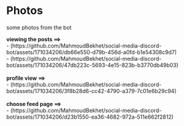 <H1>Photos</H1>
<p>some photos from the bot</p>
<b>viewing the posts ==></b> <br>- (https://github.com/MahmoudBekhet/social-media-discord-bot/assets/171034206/db66e550-d79b-456d-a0fd-b1e54308c9d7)<br>- (https://github.com/MahmoudBekhet/social-media-discord-bot/assets/171034206/47db223c-5693-4e15-823b-b3770db49b03)<br><BR>
<B>profile view ==></B> <br>- (https://github.com/MahmoudBekhet/social-media-discord-bot/assets/171034206/3f8b28d6-cc42-4790-a379-7c01e6b29c94) <br><BR>
<B>choose feed page ==></B> <br>- (https://github.com/MahmoudBekhet/social-media-discord-bot/assets/171034206/d23b1550-ea36-4682-972a-511e662f2812)
